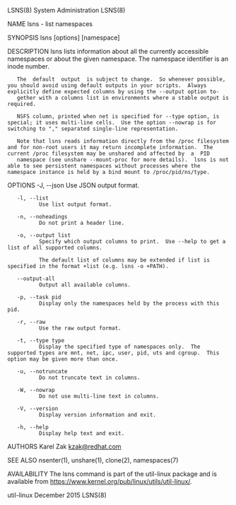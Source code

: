 
LSNS(8)                                                                                     System Administration                                                                                     LSNS(8)

NAME
       lsns - list namespaces

SYNOPSIS
       lsns [options] [namespace]

DESCRIPTION
       lsns lists information about all the currently accessible namespaces or about the given namespace.  The namespace identifier is an inode number.

       The  default  output  is subject to change.  So whenever possible, you should avoid using default outputs in your scripts.  Always explicitly define expected columns by using the --output option to‐
       gether with a columns list in environments where a stable output is required.

       NSFS column, printed when net is specified for --type option, is special; it uses multi-line cells.  Use the option --nowrap is for switching to "," separated single-line representation.

       Note that lsns reads information directly from the /proc filesystem and for non-root users it may return incomplete information.  The current /proc filesystem may be unshared and affected by  a  PID
       namespace (see unshare --mount-proc for more details).  lsns is not able to see persistent namespaces without processes where the namespace instance is held by a bind mount to /proc/pid/ns/type.

OPTIONS
       -J, --json
              Use JSON output format.

       -l, --list
              Use list output format.

       -n, --noheadings
              Do not print a header line.

       -o, --output list
              Specify which output columns to print.  Use --help to get a list of all supported columns.

              The default list of columns may be extended if list is specified in the format +list (e.g. lsns -o +PATH).

       --output-all
              Output all available columns.

       -p, --task pid
              Display only the namespaces held by the process with this pid.

       -r, --raw
              Use the raw output format.

       -t, --type type
              Display the specified type of namespaces only.  The supported types are mnt, net, ipc, user, pid, uts and cgroup.  This option may be given more than once.

       -u, --notruncate
              Do not truncate text in columns.

       -W, --nowrap
              Do not use multi-line text in columns.

       -V, --version
              Display version information and exit.

       -h, --help
              Display help text and exit.

AUTHORS
       Karel Zak <kzak@redhat.com>

SEE ALSO
       nsenter(1), unshare(1), clone(2), namespaces(7)

AVAILABILITY
       The lsns command is part of the util-linux package and is available from https://www.kernel.org/pub/linux/utils/util-linux/.

util-linux                                                                                      December 2015                                                                                         LSNS(8)
